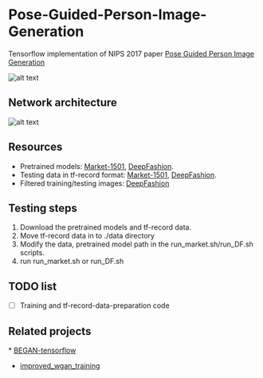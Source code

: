 # Pose-Guided-Person-Image-Generation
Tensorflow implementation of NIPS 2017 paper [Pose Guided Person Image Generation](https://papers.nips.cc/paper/6644-pose-guided-person-image-generation.pdf)

![alt text](https://github.com/charliememory/Pose-Guided-Person-Image-Generation/blob/master/imgs/Poster_task.svg)

## Network architecture
![alt text](https://github.com/charliememory/Pose-Guided-Person-Image-Generation/blob/master/imgs/Paper-framework.svg)

## Resources
 - Pretrained models: [Market-1501](https://drive.google.com/drive/folders/1KLz9SBxOl2Djsqf3NytScPWJIf8K4Qec?usp=sharing), [DeepFashion](https://drive.google.com/drive/folders/19STFGHvwcLFasLXqqLWd-ONiTgARTukN?usp=sharing).
 - Testing data in tf-record format: [Market-1501](https://drive.google.com/drive/folders/1XHYyAAlvn1M73-TNo59uqA8r2YNuM4kg?usp=sharing), [DeepFashion](https://drive.google.com/drive/folders/1f3skQQtsN3mj3lFeYbe8b88hsMl1cyD7?usp=sharing).
 - Filtered training/testing images: [DeepFashion](https://drive.google.com/drive/folders/0B7EVK8r0v71pVDZFQXRsMDZCX1E?usp=sharing)

## Testing steps
 1. Download the pretrained models and tf-record data.
 2. Move tf-record data in to ./data directory
 3. Modify the data, pretrained model path in the run_market.sh/run_DF.sh scripts.
 4. run run_market.sh or run_DF.sh 

## TODO list
- [ ] Training and tf-record-data-preparation code

## Related projects
* [BEGAN-tensorflow](https://github.com/carpedm20/BEGAN-tensorflow)
* [improved_wgan_training](https://github.com/igul222/improved_wgan_training)
